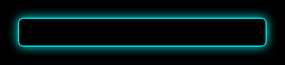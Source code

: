 <!DOCTYPE html>
<html lang="ar">
<head>
  <meta charset="UTF-8">
  <title>Crypton Cybersecurity Exam</title>
  <style>
    body {
      margin: 0;
      background: black;
      color: #0ff;
      font-family: "Courier New", monospace;
      overflow-x: hidden;
      direction: rtl;
    }
    /* خلفية الأكواد الزرقا */
    .matrix {
      position: fixed;
      top: 0;
      left: 0;
      width: 100%;
      height: 100%;
      background: black;
      z-index: -1;
      overflow: hidden;
    }
    canvas {
      display: block;
    }
    /* المربع الأزرق */
    .terminal {
      border: 2px solid #0ff;
      border-radius: 10px;
      padding: 20px;
      width: 90%;
      max-width: 700px;
      margin: 50px auto;
      box-shadow: 0 0 20px #0ff;
      background: rgba(0,0,0,0.85);
    }
    .hidden { display: none; }
    button {
      background: #0ff;
      color: black;
      font-weight: bold;
      border: none;
      padding: 10px 20px;
      border-radius: 10px;
      cursor: pointer;
      margin-top: 20px;
    }
    button:hover {
      background: #00cccc;
    }
    .card {
      border: 1px solid #0ff;
      border-radius: 10px;
      padding: 15px;
      margin: 20px auto;
      max-width: 700px;
      background: rgba(0,0,20,0.9);
      box-shadow: 0 0 15px #0ff;
    }
    .warning {
      background: rgba(255, 0, 0, 0.1);
      border: 1px solid red;
      color: #ff6666;
      padding: 10px;
      border-radius: 8px;
      margin-top: 10px;
    }
    .ending {
      border: 2px solid #0ff;
      border-radius: 12px;
      padding: 20px;
      margin: 40px auto;
      max-width: 700px;
      text-align: center;
      box-shadow: 0 0 25px #0ff;
      background: rgba(0,0,0,0.85);
      font-size: 18px;
    }
  </style>
</head>
<body>

<div class="matrix"><canvas id="c"></canvas></div>

<!-- المقدمة -->
<div id="intro" class="terminal">
  <p id="typing"></p>
  <button id="startBtn" class="hidden">start</button>
</div>

<!-- الامتحان -->
<div id="quiz" class="hidden"></div>

<!-- النتيجة -->
<div id="result" class="hidden"></div>

<script>
/* تأثير الأكواد الزرقاء */
const canvas = document.getElementById("c");
const ctx = canvas.getContext("2d");
canvas.height = window.innerHeight;
canvas.width = window.innerWidth;
const letters = "01".split("");
const fontSize = 14;
const columns = canvas.width / fontSize;
const drops = Array(Math.floor(columns)).fill(1);
function draw() {
  ctx.fillStyle = "rgba(0, 0, 0, 0.05)";
  ctx.fillRect(0, 0, canvas.width, canvas.height);
  ctx.fillStyle = "#0ff";
  ctx.font = fontSize + "px monospace";
  for (let i = 0; i < drops.length; i++) {
    const text = letters[Math.floor(Math.random() * letters.length)];
    ctx.fillText(text, i * fontSize, drops[i] * fontSize);
    if (drops[i] * fontSize > canvas.height && Math.random() > 0.975) drops[i] = 0;
    drops[i]++;
  }
}
setInterval(draw, 35);

/* كتابة المقدمة */
const introText = "مرحباً بك في نظام كريبتون للأمن السيبراني...\nأنت الآن على وشك دخول اختبار خاص لكشف مدى معرفتك بكيفية عمل الهاكرز وكيفية الحماية.\nهل أنت مستعد؟";
let i = 0;
function typeEffect() {
  if (i < introText.length) {
    document.getElementById("typing").innerHTML += introText.charAt(i);
    i++;
    setTimeout(typeEffect, 50);
  } else {
    document.getElementById("startBtn").classList.remove("hidden");
  }
}
typeEffect();

/* الأسئلة */
const questions = [
  {q:"ما الطريقة التي يستخدمها المخترقون غالباً للحصول على كلمات المرور؟", o:["هجمات التخمين (Brute Force)","زيادة سرعة الإنترنت","تشغيل ألعاب","استخدام برامج تحرير الصور"], a:0},
  {q:"ما هو التصيد الاحتيالي (Phishing)؟", o:["رسائل مزيفة لخداع المستخدم","تسريع تحميل الصفحات","برنامج حماية","زيادة ذاكرة الجهاز"], a:0},
  {q:"أي بروتوكول أكثر أماناً لتصفح الإنترنت؟", o:["HTTPS","HTTP","FTP","Telnet"], a:0},
  {q:"الفيروسات غالباً تنتشر عبر؟", o:["مرفقات البريد الإلكتروني المشبوهة","زيادة سرعة الإنترنت","إعلانات رسمية","التحديثات الآمنة"], a:0},
  {q:"جدار الحماية (Firewall) وظيفته؟", o:["منع وصول غير مصرح به","زيادة سرعة الجهاز","تنزيل ألعاب","تخزين كلمات المرور"], a:0},
  {q:"ما معنى الهندسة الاجتماعية؟", o:["خداع الأشخاص لكشف معلومات","تصميم المواقع","برمجة التطبيقات","تحسين أداء الكمبيوتر"], a:0},
  {q:"ما الطريقة لتأمين الشبكة المنزلية؟", o:["تغيير كلمة مرور الراوتر القوية","استخدام كلمة admin","فتح الشبكة للجميع","إيقاف الواي فاي"], a:0},
  {q:"أي كلمة مرور تعتبر قوية؟", o:["Y7$kL9!aP","123456","password","111111"], a:0},
  {q:"أي نوع من الهجمات يغرق الخادم بالطلبات؟", o:["هجوم حجب الخدمة (DDoS)","Phishing","SQL Injection","Spoofing"], a:0},
  {q:"ما أفضل وسيلة لتأمين الحسابات؟", o:["المصادقة الثنائية (2FA)","استخدام كلمة مرور بسيطة","إرسالها للأصدقاء","تجاهل الحماية"], a:0},
  {q:"SQL Injection تستهدف؟", o:["قواعد البيانات","المعالج","الذاكرة","بطاقة الرسوميات"], a:0},
  {q:"ما دور برامج مكافحة الفيروسات؟", o:["كشف وإزالة البرمجيات الخبيثة","زيادة سرعة الإنترنت","تحميل الألعاب","حماية الشاشة"], a:0},
  {q:"تشفير البيانات يعني؟", o:["تحويلها لصيغة غير مفهومة","حذفها نهائياً","مشاركتها علناً","تسريع نقلها"], a:0},
  {q:"VPN يساعد في؟", o:["إخفاء عنوان IP","زيادة مساحة التخزين","تشغيل الألعاب","تسريع الماوس"], a:0},
  {q:"الهكر قد يخترق جهازك عبر؟", o:["روابط مشبوهة","التحديثات الرسمية","البرامج الموثوقة","مواقع حكومية آمنة"], a:0}
];

const warnings = [
  "⚠️ لا تضغط أبداً على روابط غير معروفة.",
  "⚠️ كلمة المرور الضعيفة أول طريق الاختراق.",
  "⚠️ التحديثات الأمنية تحميك من الثغرات.",
  "⚠️ لا تعطِ بياناتك الشخصية لأي شخص.",
  "⚠️ استخدم المصادقة الثنائية دائماً."
];

let current = 0, score = 0;

function showQuestion() {
  if (current >= questions.length) {
    document.getElementById("quiz").classList.add("hidden");
    showResult();
    return;
  }
  const q = questions[current];
  const quizDiv = document.getElementById("quiz");
  quizDiv.innerHTML = `
    <div class="card">
      <h3>سؤال ${current+1} من ${questions.length}</h3>
      <p>${q.q}</p>
      ${q.o.map((opt,idx)=>`<button onclick="checkAnswer(${idx})">${opt}</button>`).join("<br>")}
      <div class="warning">${warnings[Math.floor(Math.random()*warnings.length)]}</div>
    </div>
  `;
}

function checkAnswer(idx) {
  if (idx === questions[current].a) score++;
  current++;
  showQuestion();
}

function showResult() {
  const resultDiv = document.getElementById("result");
  resultDiv.classList.remove("hidden");
  resultDiv.innerHTML = `
    <div class="ending">
      <h2>انتهى الاختبار 🎉</h2>
      <p>درجتك: ${score} من ${questions.length}</p>
      <p>مبروك! سواء جبت الدرجة كاملة أو لأ، أنت كده بقيت فاهم أكتر إزاي الهاكر بيشتغل وازاي تحمي نفسك.</p>
      <p>الأمن السيبراني مش اختبار مرة وخلاص، ده أسلوب حياة. 👾</p>
      <p>– توقيع: كريبتون</p>
    </div>
  `;
}

document.getElementById("startBtn").addEventListener("click", ()=>{
  document.getElementById("intro").classList.add("hidden");
  document.getElementById("quiz").classList.remove("hidden");
  showQuestion();
});
</script>
</body>
</html>
